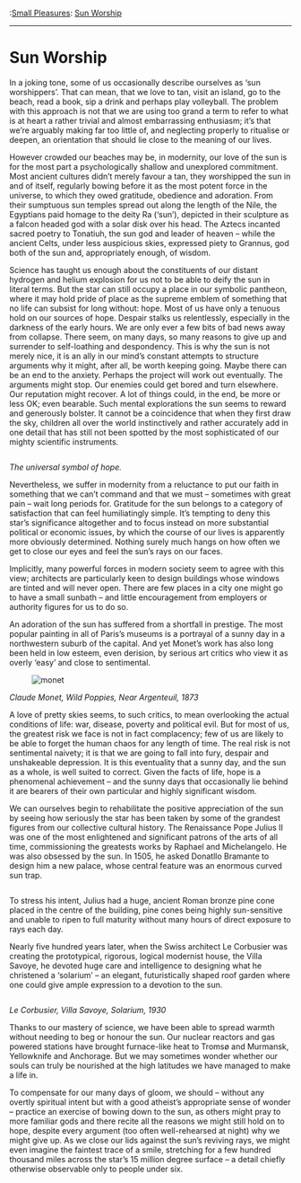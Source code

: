 :[Small Pleasures](https://www.theschooloflife.com/thebookoflife/category/leisure/small-pleasures/): [Sun Worship](https://www.theschooloflife.com/thebookoflife/sun-worship/)

* * *

# Sun Worship

In a joking tone, some of us occasionally describe ourselves as ‘sun worshippers’. That can mean, that we love to tan, visit an island, go to the beach, read a book, sip a drink and perhaps play volleyball. The problem with this approach is not that we are using too grand a term to refer to what is at heart a rather trivial and almost embarrassing enthusiasm; it’s that we’re arguably making far too little of, and neglecting properly to ritualise or deepen, an orientation that should lie close to the meaning of our lives.

However crowded our beaches may be, in modernity, our love of the sun is for the most part a psychologically shallow and unexplored commitment. Most ancient cultures didn’t merely favour a tan, they worshipped the sun in and of itself, regularly bowing before it as the most potent force in the universe, to which they owed gratitude, obedience and adoration. From their sumptuous sun temples spread out along the length of the Nile, the Egyptians paid homage to the deity Ra (‘sun’), depicted in their sculpture as a falcon headed god with a solar disk over his head. The Aztecs incanted sacred poetry to Tonatiuh, the sun god and leader of heaven – while the ancient Celts, under less auspicious skies, expressed piety to Grannus, god both of the sun and, appropriately enough, of wisdom.

Science has taught us enough about the constituents of our distant hydrogen and helium explosion for us not to be able to deify the sun in literal terms. But the star can still occupy a place in our symbolic pantheon, where it may hold pride of place as the supreme emblem of something that no life can subsist for long without: hope. Most of us have only a tenuous hold on our sources of hope. Despair stalks us relentlessly, especially in the darkness of the early hours. We are only ever a few bits of bad news away from collapse. There seem, on many days, so many reasons to give up and surrender to self-loathing and despondency. This is why the sun is not merely nice, it is an ally in our mind’s constant attempts to structure arguments why it might, after all, be worth keeping going. Maybe there can be an end to the anxiety. Perhaps the project will work out eventually. The arguments might stop. Our enemies could get bored and turn elsewhere. Our reputation might recover. A lot of things could, in the end, be more or less OK; even bearable. Such mental explorations the sun seems to reward and generously bolster. It cannot be a coincidence that when they first draw the sky, children all over the world instinctively and rather accurately add in one detail that has still not been spotted by the most sophisticated of our mighty scientific instruments.

<figure class="wp-block-image"><img src="https://lh4.googleusercontent.com/kCfDJcJpFm0sSZ-5Ui2kDUITmx5EI95VjXAyKfDwP3fLsqKfVtl0g_5EDubdbcbPTr63_SoCetdmekaDrrZBeJ26XSoknp-SP26OgzIl1mGCIfyGdUb5XjqTufYgqxA7xFplZuxC" alt=""></figure>

_The universal symbol of hope._

Nevertheless, we suffer in modernity from a reluctance to put our faith in something that we can’t command and that we must – sometimes with great pain – wait long periods for. Gratitude for the sun belongs to a category of satisfaction that can feel humiliatingly simple. It’s tempting to deny this star’s significance altogether and to focus instead on more substantial political or economic issues, by which the course of our lives is apparently more obviously determined. Nothing surely much hangs on how often we get to close our eyes and feel the sun’s rays on our faces.

Implicitly, many powerful forces in modern society seem to agree with this view; architects are particularly keen to design buildings whose windows are tinted and will never open. There are few places in a city one might go to have a small sunbath – and little encouragement from employers or authority figures for us to do so.&nbsp;&nbsp;

An adoration of the sun has suffered from a shortfall in prestige. The most popular painting in all of Paris’s museums is a portrayal of a sunny day in a northwestern suburb of the capital. And yet Monet’s work has also long been held in low esteem, even derision, by serious art critics who view it as overly ‘easy’ and close to sentimental.

<figure class="aligncenter"><img src="https://lh3.googleusercontent.com/x3LrvKRQTMzNKK7P8ca5OZTR0WTYSL_NaqxEEpedqHu1sXHs6dZasU3b0Fmd5buKDzG5e46xnI4L0NW_wsUUAx8JszhPiC0ou5bUhV3KDTWKxud_PuB9UUtYRw75YNZzQMjWjx2f" alt="monet"></figure>

_Claude Monet, Wild Poppies, Near Argenteuil, 1873_

A love of pretty skies seems, to such critics, to mean overlooking the actual conditions of life: war, disease, poverty and political evil. But for most of us, the greatest risk we face is not in fact complacency; few of us are likely to be able to forget the human chaos for any length of time. The real risk is not sentimental naivety; it is that we are going to fall into fury, despair and unshakeable depression. It is this eventuality that a sunny day, and the sun as a whole, is well suited to correct. Given the facts of life, hope is a phenomenal achievement – and the sunny days that occasionally lie behind it are bearers of their own particular and highly significant wisdom.

We can ourselves begin to rehabilitate the positive appreciation of the sun by seeing how seriously the star has been taken by some of the grandest figures from our collective cultural history. The Renaissance Pope Julius II was one of the most enlightened and significant patrons of the arts of all time, commissioning the greatests works by Raphael and Michelangelo. He was also obsessed by the sun. In 1505, he asked Donatllo Bramante to design him a new palace, whose central feature was an enormous curved sun trap.&nbsp;

<figure class="aligncenter"><img src="https://www.theschooloflife.com/thebookoflife/wp-content/uploads/2020/02/vatican-cortile-della-pigna.jpg" alt="" class="wp-image-24027" srcset="https://www.theschooloflife.com/thebookoflife/wp-content/uploads/2020/02/vatican-cortile-della-pigna.jpg 800w, https://www.theschooloflife.com/thebookoflife/wp-content/uploads/2020/02/vatican-cortile-della-pigna-300x199.jpg 300w, https://www.theschooloflife.com/thebookoflife/wp-content/uploads/2020/02/vatican-cortile-della-pigna-768x509.jpg 768w" sizes="(max-width: 800px) 100vw, 800px"></figure>

To stress his intent, Julius had a huge, ancient Roman bronze pine cone placed in the centre of the building, pine cones being highly sun-sensitive and unable to ripen to full maturity without many hours of direct exposure to rays each day.

Nearly five hundred years later, when the Swiss architect Le Corbusier was creating the prototypical, rigorous, logical modernist house, the Villa Savoye, he devoted huge care and intelligence to designing what he christened a ‘solarium’ – an elegant, futuristically shaped roof garden where one could give ample expression to a devotion to the sun.

<figure class="wp-block-image"><img src="https://www.theschooloflife.com/thebookoflife/wp-content/uploads/2020/02/corbusier_savoye_29.jpg" alt="" class="wp-image-24029" srcset="https://www.theschooloflife.com/thebookoflife/wp-content/uploads/2020/02/corbusier_savoye_29.jpg 768w, https://www.theschooloflife.com/thebookoflife/wp-content/uploads/2020/02/corbusier_savoye_29-300x199.jpg 300w" sizes="(max-width: 768px) 100vw, 768px"></figure>

_Le Corbusier, Villa Savoye, Solarium, 1930_

Thanks to our mastery of science, we have been able to spread warmth without needing to beg or honour the sun. Our nuclear reactors and gas powered stations have brought furnace-like heat to Tromsø and Murmansk, Yellowknife and Anchorage. But we may sometimes wonder whether our souls can truly be nourished at the high latitudes we have managed to make a life in.

To compensate for our many days of gloom, we should – without any overtly spiritual intent but with a good atheist’s appropriate sense of wonder – practice an exercise of bowing down to the sun, as others might pray to more familiar gods and there recite all the reasons we might still hold on to hope, despite every argument (too often well-rehearsed at night) why we might give up. As we close our lids against the sun’s reviving rays, we might even imagine the faintest trace of a smile, stretching for a few hundred thousand miles across the star’s 15 million degree surface – a detail chiefly otherwise observable only to people under six.
